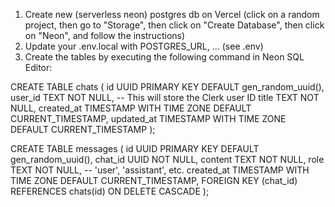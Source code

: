 1. Create new (serverless neon) postgres db on Vercel (click on a random project, then go to "Storage", then click on "Create Database", then click on "Neon", and follow the instructions)
2. Update your .env.local with POSTGRES_URL, ... (see .env)
3. Create the tables by executing the following command in Neon SQL Editor:

CREATE TABLE chats (
    id UUID PRIMARY KEY DEFAULT gen_random_uuid(),
    user_id TEXT NOT NULL,  -- This will store the Clerk user ID
    title TEXT NOT NULL,
    created_at TIMESTAMP WITH TIME ZONE DEFAULT CURRENT_TIMESTAMP,
    updated_at TIMESTAMP WITH TIME ZONE DEFAULT CURRENT_TIMESTAMP
);

CREATE TABLE messages (
    id UUID PRIMARY KEY DEFAULT gen_random_uuid(),
    chat_id UUID NOT NULL,
    content TEXT NOT NULL,
    role TEXT NOT NULL,  -- 'user', 'assistant', etc.
    created_at TIMESTAMP WITH TIME ZONE DEFAULT CURRENT_TIMESTAMP,
    FOREIGN KEY (chat_id) REFERENCES chats(id) ON DELETE CASCADE
);

